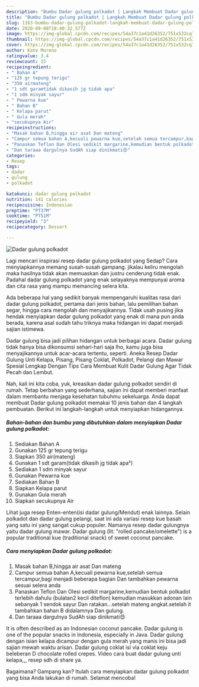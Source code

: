 ```yaml
---
description: "Bumbu Dadar gulung polkadot | Langkah Membuat Dadar gulung polkadot Yang Paling Enak"
title: "Bumbu Dadar gulung polkadot | Langkah Membuat Dadar gulung polkadot Yang Paling Enak"
slug: 1163-bumbu-dadar-gulung-polkadot-langkah-membuat-dadar-gulung-polkadot-yang-paling-enak
date: 2020-09-08T18:40:32.577Z
image: https://img-global.cpcdn.com/recipes/54a37c1a41d26352/751x532cq70/dadar-gulung-polkadot-foto-resep-utama.jpg
thumbnail: https://img-global.cpcdn.com/recipes/54a37c1a41d26352/751x532cq70/dadar-gulung-polkadot-foto-resep-utama.jpg
cover: https://img-global.cpcdn.com/recipes/54a37c1a41d26352/751x532cq70/dadar-gulung-polkadot-foto-resep-utama.jpg
author: Kate Moreno
ratingvalue: 3.4
reviewcount: 15
recipeingredient:
- " Bahan A"
- "125 gr tepung terigu"
- "350 airmateng"
- "1 sdt garamtidak dikasih jg tidak apa"
- "1 sdm minyak sayur"
- " Pewarna kue"
- " Bahan B"
- " Kelapa parut"
- " Gula merah"
- "secukupnya Air"
recipeinstructions:
- "Masak bahan B,hingga air asat Dan mateng"
- "Campur semua bahan A,kecuali pewarna kue,setelah semua tercampur,bagi menjadi beberapa bagian Dan tambahkan pewarna sesuai selera anda"
- "Panaskan Teflon Dan Olesi sedikit margarine,kemudian bentuk polkadot terlebih dahulu (bulatan2 kecil diteflon) kemudian masukkan adonan lain sebanyak 1 sendok sayur Dan ratakan...setelah mateng angkat.setelah it tambahkan bahan B didalamnya Dan gulung."
- "Dan taraaa dargulnya SudAh siap dinikmati😍"
categories:
- Resep
tags:
- dadar
- gulung
- polkadot

katakunci: dadar gulung polkadot 
nutrition: 141 calories
recipecuisine: Indonesian
preptime: "PT37M"
cooktime: "PT51M"
recipeyield: "3"
recipecategory: Dessert

---
```



![Dadar gulung polkadot](https://img-global.cpcdn.com/recipes/54a37c1a41d26352/751x532cq70/dadar-gulung-polkadot-foto-resep-utama.jpg)

Lagi mencari inspirasi resep dadar gulung polkadot yang Sedap? Cara menyiapkannya memang susah-susah gampang. jikalau keliru mengolah maka hasilnya tidak akan memuaskan dan justru cenderung tidak enak. Padahal dadar gulung polkadot yang enak selayaknya mempunyai aroma dan cita rasa yang mampu memancing selera kita.

Ada beberapa hal yang sedikit banyak mempengaruhi kualitas rasa dari dadar gulung polkadot, pertama dari jenis bahan, lalu pemilihan bahan segar, hingga cara mengolah dan menyajikannya. Tidak usah pusing jika hendak menyiapkan dadar gulung polkadot yang enak di mana pun anda berada, karena asal sudah tahu triknya maka hidangan ini dapat menjadi sajian istimewa.

Dadar gulung bisa jadi pilihan hidangan untuk berbagai acara. Dadar gulung tidak hanya bisa dikonsumsi sehari-hari saja lho, kamu juga bisa menyajikannya untuk acar-acara tertentu, seperti. Aneka Resep Dadar Gulung Unti Kelapa, Pisang, Pisang Coklat, Polkadot, Pelangi dan Mawar Spesial Lengkap Dengan Tips Cara Membuat Kulit Dadar Gulung Agar Tidak Pecah dan Lembut.


Nah, kali ini kita coba, yuk, kreasikan dadar gulung polkadot sendiri di rumah. Tetap berbahan yang sederhana, sajian ini dapat memberi manfaat dalam membantu menjaga kesehatan tubuhmu sekeluarga. Anda dapat membuat Dadar gulung polkadot memakai 10 jenis bahan dan 4 langkah pembuatan. Berikut ini langkah-langkah untuk menyiapkan hidangannya.

<!--inarticleads1-->

##### Bahan-bahan dan bumbu yang dibutuhkan dalam menyiapkan Dadar gulung polkadot:

1. Sediakan  Bahan A
1. Gunakan 125 gr tepung terigu
1. Siapkan 350 air(mateng)
1. Gunakan 1 sdt garam(tidak dikasih jg tidak apa²)
1. Sediakan 1 sdm minyak sayur
1. Gunakan  Pewarna kue
1. Sediakan  Bahan B
1. Siapkan  Kelapa parut
1. Gunakan  Gula merah
1. Siapkan secukupnya Air


Lihat juga resep Enten-enten(isi dadar gulung/Mendut) enak lainnya. Selain polkadot dan dadar gulung pelangi, saat ini ada variasi resep kue basah yang satu ini yang sangat cukup populer. Namanya resep dadar gulungnya yaitu dadar gulung mawar. Dadar gulung (lit: &#34;rolled pancake/omelette&#34;) is a popular traditional kue (traditional snack) of sweet coconut pancake. 

<!--inarticleads2-->

##### Cara menyiapkan Dadar gulung polkadot:

1. Masak bahan B,hingga air asat Dan mateng
1. Campur semua bahan A,kecuali pewarna kue,setelah semua tercampur,bagi menjadi beberapa bagian Dan tambahkan pewarna sesuai selera anda
1. Panaskan Teflon Dan Olesi sedikit margarine,kemudian bentuk polkadot terlebih dahulu (bulatan2 kecil diteflon) kemudian masukkan adonan lain sebanyak 1 sendok sayur Dan ratakan...setelah mateng angkat.setelah it tambahkan bahan B didalamnya Dan gulung.
1. Dan taraaa dargulnya SudAh siap dinikmati😍


It is often described as an Indonesian coconut pancake. Dadar gulung is one of the popular snacks in Indonesia, especially in Java. Dadar gulung dengan isian kelapa dicampur dengan gula merah yang manis ini bisa jadi sajian mewah waktu arisan. Dadar gulung coklat isi vla coklat keju beleberan D chocolate rolled crepes. Video cara buat dadar gulung unti kelapa,,, resep sdh di share ya. 

Bagaimana? Gampang kan? Itulah cara menyiapkan dadar gulung polkadot yang bisa Anda lakukan di rumah. Selamat mencoba!

